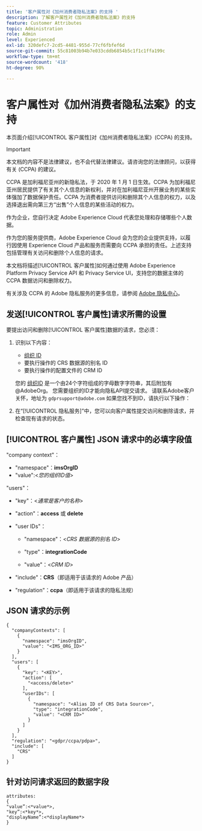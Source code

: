 ```yaml
---
title: '客户属性对《加州消费者隐私法案》的支持 '
description: 了解客户属性对《加州消费者隐私法案》的支持
feature: Customer Attributes
topic: Administration
role: Admin
level: Experienced
exl-id: 320defc7-2cd5-4481-955d-77cf6fbfef6d
source-git-commit: 55c81003b94b7e033cddb6854b5c1f1c1ffa199c
workflow-type: tm+mt
source-wordcount: '418'
ht-degree: 90%

---
```


# 客户属性对《加州消费者隐私法案》的支持

本页面介绍[!UICONTROL 客户属性]对《加州消费者隐私法案》(CCPA) 的支持。

>[!IMPORTANT]
>
>本文档的内容不是法律建议，也不会代替法律建议。请咨询您的法律顾问，以获得有关 (CCPA) 的建议。

CCPA 是加利福尼亚州的新隐私法，于 2020 年 1 月 1 日生效。CCPA 为加利福尼亚州居民提供了有关其个人信息的新权利，并对在加利福尼亚州开展业务的某些实体强加了数据保护责任。CCPA 为消费者提供访问和删除其个人信息的权力，以及选择退出需向第三方“出售”个人信息的某些活动的权力。

作为企业，您自行决定 Adobe Experience Cloud 代表您处理和存储哪些个人数据。

作为您的服务提供商，Adobe Experience Cloud 会为您的企业提供支持，以履行因使用 Experience Cloud 产品和服务而需要向 CCPA 承担的责任。上述支持包括管理有关访问和删除个人信息的请求。

本文档将描述[!UICONTROL 客户属性]如何通过使用 Adobe Experience Platform Privacy Service API 和 Privacy Service UI，支持您的数据主体的 CCPA 数据访问和删除权力。

有关涉及 CCPA 的 Adobe 隐私服务的更多信息，请参阅 [Adobe 隐私中心](https://www.adobe.com/privacy/ccpa.html)。

## 发送[!UICONTROL 客户属性]请求所需的设置

要提出访问和删除[!UICONTROL 客户属性]数据的请求，您必须：

1. 识别以下内容：

   * [组织 ID](#organizations.md)
   * 要执行操作的 CRS 数据源的别名 ID
   * 要执行操作的配置文件的 CRM ID

   您的 [组织ID](#organizations.md) 是一个由24个字符组成的字母数字字符串，其后附加有@AdobeOrg。 您需要组织的ID才能向隐私API提交请求。 请联系Adobe客户关怀，地址为 `gdprsupport@adobe.com` 如果您找不到ID，请执行以下操作：

1. 在“[!UICONTROL 隐私服务]”中，您可以向客户属性提交访问和删除请求，并检查现有请求的状态。

## [!UICONTROL 客户属性] JSON 请求中的必填字段值

&quot;company context&quot;：

* &quot;namespace&quot;：**imsOrgID**
* &quot;value&quot;:&lt;*您的组织ID值*>

&quot;users&quot;：

* &quot;key&quot;：&lt;*通常是客户的名称*>

* &quot;action&quot;：**access** 或 **delete**

* &quot;user IDs&quot;：

   * &quot;namespace&quot;：&lt;*CRS 数据源的别名 ID*>

   * &quot;type&quot;：**integrationCode**

   * &quot;value&quot;：&lt;*CRM ID*>

* &quot;include&quot;：**CRS**（即适用于该请求的 Adobe 产品）

* &quot;regulation&quot;：**ccpa**（即适用于该请求的隐私法规）

## JSON 请求的示例

```
{
  "companyContexts": [
    {
      "namespace": "imsOrgID",
      "value": "<IMS_ORG_ID>"
    }
  ],
  "users": [
    {
      "key": "<KEY>",
      "action": [
        "<access/delete>"
      ],
      "userIDs": [
        {
          "namespace": "<Alias ID of CRS Data Source>",
          "type": "integrationCode",
          "value": "<CRM ID>"
        }
      ]
    }
  ],
  "regulation": "<gdpr/ccpa/pdpa>",
  "include": [
    "CRS"
  ]
}
```

## 针对访问请求返回的数据字段

```
attributes:
{
"value”:<*value*>,
"key”:<*key*>,
"displayName”:<*displayName*>
}
```
